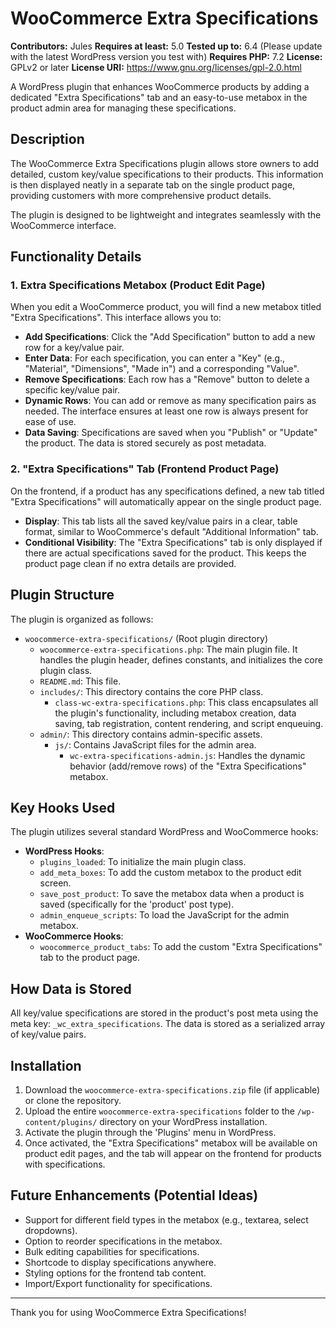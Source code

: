 # WooCommerce Extra Specifications

**Contributors:** Jules
**Requires at least:** 5.0
**Tested up to:** 6.4 (Please update with the latest WordPress version you test with)
**Requires PHP:** 7.2
**License:** GPLv2 or later
**License URI:** https://www.gnu.org/licenses/gpl-2.0.html

A WordPress plugin that enhances WooCommerce products by adding a dedicated "Extra Specifications" tab and an easy-to-use metabox in the product admin area for managing these specifications.

## Description

The WooCommerce Extra Specifications plugin allows store owners to add detailed, custom key/value specifications to their products. This information is then displayed neatly in a separate tab on the single product page, providing customers with more comprehensive product details.

The plugin is designed to be lightweight and integrates seamlessly with the WooCommerce interface.

## Functionality Details

### 1. Extra Specifications Metabox (Product Edit Page)

When you edit a WooCommerce product, you will find a new metabox titled "Extra Specifications". This interface allows you to:

*   **Add Specifications**: Click the "Add Specification" button to add a new row for a key/value pair.
*   **Enter Data**: For each specification, you can enter a "Key" (e.g., "Material", "Dimensions", "Made in") and a corresponding "Value".
*   **Remove Specifications**: Each row has a "Remove" button to delete a specific key/value pair.
*   **Dynamic Rows**: You can add or remove as many specification pairs as needed. The interface ensures at least one row is always present for ease of use.
*   **Data Saving**: Specifications are saved when you "Publish" or "Update" the product. The data is stored securely as post metadata.

### 2. "Extra Specifications" Tab (Frontend Product Page)

On the frontend, if a product has any specifications defined, a new tab titled "Extra Specifications" will automatically appear on the single product page.

*   **Display**: This tab lists all the saved key/value pairs in a clear, table format, similar to WooCommerce's default "Additional Information" tab.
*   **Conditional Visibility**: The "Extra Specifications" tab is only displayed if there are actual specifications saved for the product. This keeps the product page clean if no extra details are provided.

## Plugin Structure

The plugin is organized as follows:

*   `woocommerce-extra-specifications/` (Root plugin directory)
    *   `woocommerce-extra-specifications.php`: The main plugin file. It handles the plugin header, defines constants, and initializes the core plugin class.
    *   `README.md`: This file.
    *   `includes/`: This directory contains the core PHP class.
        *   `class-wc-extra-specifications.php`: This class encapsulates all the plugin's functionality, including metabox creation, data saving, tab registration, content rendering, and script enqueuing.
    *   `admin/`: This directory contains admin-specific assets.
        *   `js/`: Contains JavaScript files for the admin area.
            *   `wc-extra-specifications-admin.js`: Handles the dynamic behavior (add/remove rows) of the "Extra Specifications" metabox.

## Key Hooks Used

The plugin utilizes several standard WordPress and WooCommerce hooks:

*   **WordPress Hooks**:
    *   `plugins_loaded`: To initialize the main plugin class.
    *   `add_meta_boxes`: To add the custom metabox to the product edit screen.
    *   `save_post_product`: To save the metabox data when a product is saved (specifically for the 'product' post type).
    *   `admin_enqueue_scripts`: To load the JavaScript for the admin metabox.
*   **WooCommerce Hooks**:
    *   `woocommerce_product_tabs`: To add the custom "Extra Specifications" tab to the product page.

## How Data is Stored

All key/value specifications are stored in the product's post meta using the meta key: `_wc_extra_specifications`. The data is stored as a serialized array of key/value pairs.

## Installation

1.  Download the `woocommerce-extra-specifications.zip` file (if applicable) or clone the repository.
2.  Upload the entire `woocommerce-extra-specifications` folder to the `/wp-content/plugins/` directory on your WordPress installation.
3.  Activate the plugin through the 'Plugins' menu in WordPress.
4.  Once activated, the "Extra Specifications" metabox will be available on product edit pages, and the tab will appear on the frontend for products with specifications.

## Future Enhancements (Potential Ideas)

*   Support for different field types in the metabox (e.g., textarea, select dropdowns).
*   Option to reorder specifications in the metabox.
*   Bulk editing capabilities for specifications.
*   Shortcode to display specifications anywhere.
*   Styling options for the frontend tab content.
*   Import/Export functionality for specifications.

---

Thank you for using WooCommerce Extra Specifications!
